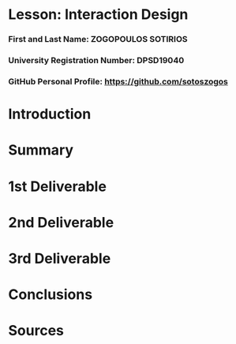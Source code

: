 # Lesson: Interaction Design

### First and Last Name: ZOGOPOULOS SOTIRIOS
### University Registration Number: DPSD19040
### GitHub Personal Profile: https://github.com/sotoszogos

# Introduction

# Summary


# 1st Deliverable


# 2nd Deliverable


# 3rd Deliverable 


# Conclusions


# Sources

